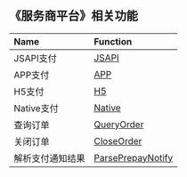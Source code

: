 ## 《服务商平台》相关功能

|Name|Function|
|:---|:---|
|JSAPI支付|[JSAPI](https://github.com/pyihe/wechat-sdk/blob/master/service/partner/payment.go#L15)|
|APP支付|[APP](https://github.com/pyihe/wechat-sdk/blob/master/service/partner/payment.go#L36)|
|H5支付|[H5](https://github.com/pyihe/wechat-sdk/blob/master/service/partner/payment.go#L56)|
|Native支付|[Native](https://github.com/pyihe/wechat-sdk/blob/master/service/partner/payment.go#L77)|
|查询订单|[QueryOrder](https://github.com/pyihe/wechat-sdk/blob/master/service/partner/payment.go#L98)|
|关闭订单|[CloseOrder](https://github.com/pyihe/wechat-sdk/blob/master/service/partner/payment.go#L142)|
|解析支付通知结果|[ParsePrepayNotify](https://github.com/pyihe/wechat-sdk/blob/master/service/partner/payment.go#L179)|